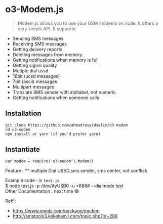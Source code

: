 o3-Modem.js
============================
> Modem.js allows you to use your GSM modems on node.
It offers a very simple API.
It supports:
* Sending SMS messages
* Receiving SMS messages
* Getting delivery reports
* Deleting messages from memory
* Getting notifications when memory is full
* Getting signal quality
* Mutlple dial ussd
* 16bit (ucsd messages)
* 7bit (ascii) messages
* Multipart messages
* Translate SMS sender with alphabet, not numeric
* Getting notifications when someone calls

Installation
------------
```
git clone https://github.com/ahmadrasyidsalim/o3-modem  
cd o3-modem  
npm install or yarn (if you'd prefer yarn)
```

Instantiate
-----------
```
var modem = require('o3-modem').Modem()
```
Feature :
** multiple Dial USSD,sms sender, sms center, not conflick

Example code : in ```test.js```  
$ node test.js -p /dev/ttyUSB0 -u *888# --dialmode text  
Other Documentation : next time :smile:

Reff :
* https://www.npmjs.com/package/modem
* http://smstools3.kekekasvi.com/topic.php?id=288
